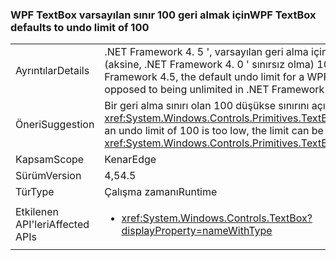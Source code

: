### <a name="wpf-textbox-defaults-to-undo-limit-of-100"></a><span data-ttu-id="87e56-101">WPF TextBox varsayılan sınır 100 geri almak için</span><span class="sxs-lookup"><span data-stu-id="87e56-101">WPF TextBox defaults to undo limit of 100</span></span>

|   |   |
|---|---|
|<span data-ttu-id="87e56-102">Ayrıntılar</span><span class="sxs-lookup"><span data-stu-id="87e56-102">Details</span></span>|<span data-ttu-id="87e56-103">.NET Framework 4. 5 ', varsayılan geri alma için WPF textbox (aksine, .NET Framework 4. 0 ' sınırsız olma) 100 sınırıdır</span><span class="sxs-lookup"><span data-stu-id="87e56-103">In .NET Framework 4.5, the default undo limit for a WPF textbox is 100 (as opposed to being unlimited in .NET Framework 4.0)</span></span>|
|<span data-ttu-id="87e56-104">Öneri</span><span class="sxs-lookup"><span data-stu-id="87e56-104">Suggestion</span></span>|<span data-ttu-id="87e56-105">Bir geri alma sınırı olan 100 düşükse sınırını açıkça ile ayarlanabilir <xref:System.Windows.Controls.Primitives.TextBoxBase.UndoLimit></span><span class="sxs-lookup"><span data-stu-id="87e56-105">If an undo limit of 100 is too low, the limit can be set explicitly with <xref:System.Windows.Controls.Primitives.TextBoxBase.UndoLimit></span></span>|
|<span data-ttu-id="87e56-106">Kapsam</span><span class="sxs-lookup"><span data-stu-id="87e56-106">Scope</span></span>|<span data-ttu-id="87e56-107">Kenar</span><span class="sxs-lookup"><span data-stu-id="87e56-107">Edge</span></span>|
|<span data-ttu-id="87e56-108">Sürüm</span><span class="sxs-lookup"><span data-stu-id="87e56-108">Version</span></span>|<span data-ttu-id="87e56-109">4,5</span><span class="sxs-lookup"><span data-stu-id="87e56-109">4.5</span></span>|
|<span data-ttu-id="87e56-110">Tür</span><span class="sxs-lookup"><span data-stu-id="87e56-110">Type</span></span>|<span data-ttu-id="87e56-111">Çalışma zamanı</span><span class="sxs-lookup"><span data-stu-id="87e56-111">Runtime</span></span>|
|<span data-ttu-id="87e56-112">Etkilenen API'leri</span><span class="sxs-lookup"><span data-stu-id="87e56-112">Affected APIs</span></span>|<ul><li><xref:System.Windows.Controls.TextBox?displayProperty=nameWithType></li></ul>|


